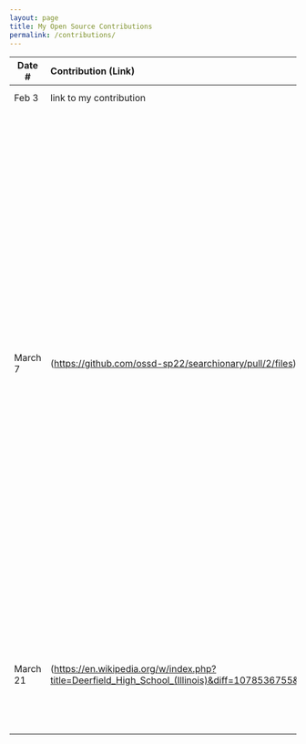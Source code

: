 ```yaml
---
layout: page
title: My Open Source Contributions
permalink: /contributions/
---
```


<!--
Type of the contribution should be "Wikipedia edit", "OpenStreet Map feature", "Documentation", "Course website", "Blog",
"Browser Add-on", etc.

The description should include a brief summary of what you did.

The link should bring us to a public page that shows your contribution. 

Replace the first row with your own contribution. 

-->





| Date #       | Contribution (Link)  | Type  | Description |
|---|:---|:---|:---|
| Feb 3   | link to my contribution    | course website    |   I fixed a broken link.    |
|   March 7  |   (https://github.com/ossd-sp22/searchionary/pull/2/files)  |   add-on-project  | I created a pull request to add a potential feature to Searchionary. I made a small change to one of the files. The change essentially creates a completely new window, with only the main page and definition instead of opening a new tab and redirecting to Merriam Webster. I will likely continue working on this, as I think it would be cool to implement a version that scrapes the new tab for just the definition, and prints the definition right below the Searchionary popup, without opening a new tab or window at all.    |
|   March 21 |   (https://en.wikipedia.org/w/index.php?title=Deerfield_High_School_(Illinois)&diff=1078536755&oldid=1072244546)  |  Updated Academic achievement info  | The site had info from 2012. I updated the info to reflect more recent academic achievements, from 2018-2019.  |
